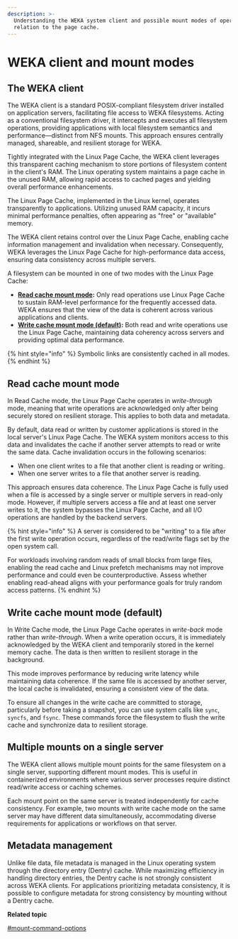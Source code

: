 ```yaml
---
description: >-
  Understanding the WEKA system client and possible mount modes of operation in
  relation to the page cache.
---
```


# WEKA client and mount modes

## The WEKA client

The WEKA client is a standard POSIX-compliant filesystem driver installed on application servers, facilitating file access to WEKA filesystems. Acting as a conventional filesystem driver, it intercepts and executes all filesystem operations, providing applications with local filesystem semantics and performance—distinct from NFS mounts. This approach ensures centrally managed, shareable, and resilient storage for WEKA.

Tightly integrated with the Linux Page Cache, the WEKA client leverages this transparent caching mechanism to store portions of filesystem content in the client's RAM. The Linux operating system maintains a page cache in the unused RAM, allowing rapid access to cached pages and yielding overall performance enhancements.

The Linux Page Cache, implemented in the Linux kernel, operates transparently to applications. Utilizing unused RAM capacity, it incurs minimal performance penalties, often appearing as "free" or "available" memory.

The WEKA client retains control over the Linux Page Cache, enabling cache information management and invalidation when necessary. Consequently, WEKA leverages the Linux Page Cache for high-performance data access, ensuring data consistency across multiple servers.

A filesystem can be mounted in one of two modes with the Linux Page Cache:

* [**Read cache mount mode**](weka-client-and-mount-modes.md#read-cache-mount-mode)**:** Only read operations use Linux Page Cache to sustain RAM-level performance for the frequently accessed data. WEKA ensures that the view of the data is coherent across various applications and clients.
* [**Write cache mount mode (default)**](weka-client-and-mount-modes.md#write-cache-mount-mode-default)**:** Both read and write operations use the Linux Page Cache, maintaining data coherency across servers and providing optimal data performance.

{% hint style="info" %}
Symbolic links are consistently cached in all modes.
{% endhint %}

## **R**ead cache mount mode

In Read Cache mode, the Linux Page Cache operates in _write-through_ mode, meaning that write operations are acknowledged only after being securely stored on resilient storage. This applies to both data and metadata.

By default, data read or written by customer applications is stored in the local server's Linux Page Cache. The WEKA system monitors access to this data and invalidates the cache if another server attempts to read or write the same data. Cache invalidation occurs in the following scenarios:

* When one client writes to a file that another client is reading or writing.
* When one server writes to a file that another server is reading.

This approach ensures data coherence. The Linux Page Cache is fully used when a file is accessed by a single server or multiple servers in read-only mode. However, if multiple servers access a file and at least one server writes to it, the system bypasses the Linux Page Cache, and all I/O operations are handled by the backend servers.

{% hint style="info" %}
A server is considered to be "writing" to a file after the first write operation occurs, regardless of the read/write flags set by the open system call.

For workloads involving random reads of small blocks from large files, enabling the read cache and Linux prefetch mechanisms may not improve performance and could even be counterproductive. Assess whether enabling read-ahead aligns with your performance goals for truly random access patterns.
{% endhint %}

## Write cache mount mode (default)

In Write Cache mode, the Linux Page Cache operates in _write-back_ mode rather than _write-through_. When a write operation occurs, it is immediately acknowledged by the WEKA client and temporarily stored in the kernel memory cache. The data is then written to resilient storage in the background.

This mode improves performance by reducing write latency while maintaining data coherence. If the same file is accessed by another server, the local cache is invalidated, ensuring a consistent view of the data.

To ensure all changes in the write cache are committed to storage, particularly before taking a snapshot, you can use system calls like `sync`, `syncfs`, and `fsync`. These commands force the filesystem to flush the write cache and synchronize data to resilient storage.

## Multiple mounts on a single server

The WEKA client allows multiple mount points for the same filesystem on a single server, supporting different mount modes. This is useful in containerized environments where various server processes require distinct read/write access or caching schemes.

Each mount point on the same server is treated independently for cache consistency. For example, two mounts with write cache mode on the same server may have different data simultaneously, accommodating diverse requirements for applications or workflows on that server.

## Metadata management

Unlike file data, file metadata is managed in the Linux operating system through the directory entry (Dentry) cache. While maximizing efficiency in handling directory entries, the Dentry cache is not strongly consistent across WEKA clients. For applications prioritizing metadata consistency, it is possible to configure metadata for strong consistency by mounting without a Dentry cache.

**Related topic**

[#mount-command-options](../weka-filesystems-and-object-stores/mounting-filesystems/#mount-command-options "mention")
